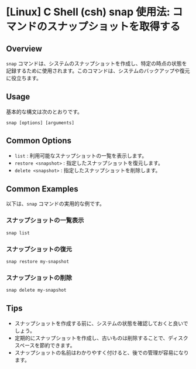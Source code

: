 # [Linux] C Shell (csh) snap 使用法: コマンドのスナップショットを取得する

## Overview
`snap` コマンドは、システムのスナップショットを作成し、特定の時点の状態を記録するために使用されます。このコマンドは、システムのバックアップや復元に役立ちます。

## Usage
基本的な構文は次のとおりです。

```
snap [options] [arguments]
```

## Common Options
- `list` : 利用可能なスナップショットの一覧を表示します。
- `restore <snapshot>` : 指定したスナップショットを復元します。
- `delete <snapshot>` : 指定したスナップショットを削除します。

## Common Examples
以下は、`snap` コマンドの実用的な例です。

### スナップショットの一覧表示
```csh
snap list
```

### スナップショットの復元
```csh
snap restore my-snapshot
```

### スナップショットの削除
```csh
snap delete my-snapshot
```

## Tips
- スナップショットを作成する前に、システムの状態を確認しておくと良いでしょう。
- 定期的にスナップショットを作成し、古いものは削除することで、ディスクスペースを節約できます。
- スナップショットの名前はわかりやすく付けると、後での管理が容易になります。